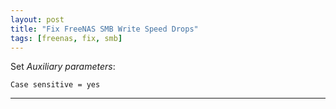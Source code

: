 ```yaml
---
layout: post
title: "Fix FreeNAS SMB Write Speed Drops"
tags: [freenas, fix, smb]
---
```


Set *Auxiliary parameters*:

```
Case sensitive = yes
```

---
